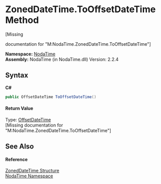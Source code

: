 # ZonedDateTime.ToOffsetDateTime Method 
 

\[Missing <summary> documentation for "M:NodaTime.ZonedDateTime.ToOffsetDateTime"\]

**Namespace:**&nbsp;<a href="N_NodaTime">NodaTime</a><br />**Assembly:**&nbsp;NodaTime (in NodaTime.dll) Version: 2.2.4

## Syntax

**C#**<br />
``` C#
public OffsetDateTime ToOffsetDateTime()
```


#### Return Value
Type: <a href="T_NodaTime_OffsetDateTime">OffsetDateTime</a><br />\[Missing <returns> documentation for "M:NodaTime.ZonedDateTime.ToOffsetDateTime"\]

## See Also


#### Reference
<a href="T_NodaTime_ZonedDateTime">ZonedDateTime Structure</a><br /><a href="N_NodaTime">NodaTime Namespace</a><br />